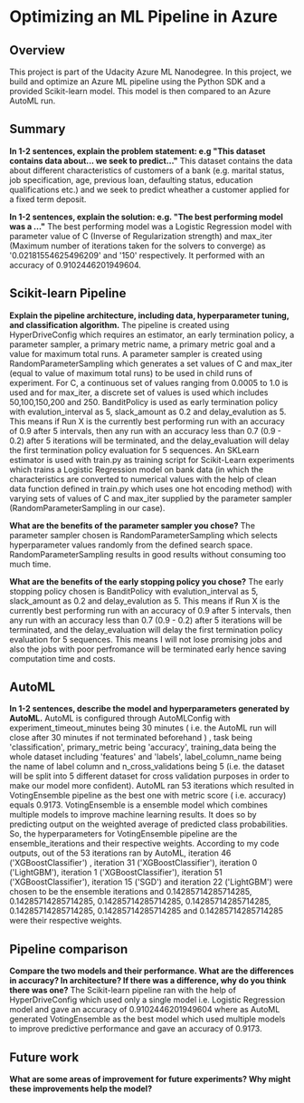 # Optimizing an ML Pipeline in Azure

## Overview
This project is part of the Udacity Azure ML Nanodegree.
In this project, we build and optimize an Azure ML pipeline using the Python SDK and a provided Scikit-learn model.
This model is then compared to an Azure AutoML run.

## Summary
**In 1-2 sentences, explain the problem statement: e.g "This dataset contains data about... we seek to predict..."**
This dataset contains the data about different characteristics of customers of a bank (e.g. marital status, job specification, age, previous loan, defaulting status, education qualifications etc.) and we seek to predict wheather a customer applied for a fixed term deposit.

**In 1-2 sentences, explain the solution: e.g. "The best performing model was a ..."**
The best performing model was a Logistic Regression model with parameter value of C (Inverse of Regularization strength) and max_iter (Maximum number of iterations taken for the solvers to converge) as '0.02181554625496209' and '150' respectively. It performed with an accuracy of 0.9102446201949604.

## Scikit-learn Pipeline
**Explain the pipeline architecture, including data, hyperparameter tuning, and classification algorithm.**
The pipeline is created using HyperDriveConfig which requires an estimator, an early termination policy, a parameter sampler, a primary metric name, a primary metric goal and a value for maximum total runs. A parameter sampler is created using RandomParameterSampling which generates a set values of C and max_iter (equal to value of maximum total runs) to be used in child runs of experiment. For C, a continuous set of values ranging from 0.0005 to 1.0 is used and for max_iter, a discrete set of values is used which includes 50,100,150,200 and 250. BanditPolicy is used as early termination policy with evalution_interval as 5, slack_amount as 0.2 and delay_evalution as 5. This means if Run X is the currently best performing run with an accuracy of 0.9 after 5 intervals, then any run with an accuracy less than 0.7 (0.9 - 0.2) after 5 iterations will be terminated, and the delay_evaluation will delay the first termination policy evaluation for 5 sequences. An SKLearn estimator is used with train.py as training script for Scikit-Learn experiments which trains a Logistic Regression model on bank data (in which the characteristics are converted to numerical values with the help of clean data function defined in train.py which uses one hot encoding method) with varying sets of values of C and max_iter supplied by the parameter sampler (RandomParameterSampling in our case).

**What are the benefits of the parameter sampler you chose?**
The parameter sampler chosen is RandomParameterSampling which selects hyperparameter values randomly from the defined search space. RandomParameterSampling results in good results without consuming too much time.

**What are the benefits of the early stopping policy you chose?**
The early stopping policy chosen is BanditPolicy with evalution_interval as 5, slack_amount as 0.2 and delay_evalution as 5. This means if Run X is the currently best performing run with an accuracy of 0.9 after 5 intervals, then any run with an accuracy less than 0.7 (0.9 - 0.2) after 5 iterations will be terminated, and the delay_evaluation will delay the first termination policy evaluation for 5 sequences. This means I will not lose promising jobs and also the jobs with poor perfromance will be terminated early hence saving computation time and costs.

## AutoML
**In 1-2 sentences, describe the model and hyperparameters generated by AutoML.**
AutoML is configured through AutoMLConfig with experiment_timeout_minutes being 30 minutes ( i.e. the AutoML run will close after 30 minutes if not terminated beforehand ) , task being 'classification', primary_metric being 'accuracy', training_data being the whole dataset including 'features' and 'labels', label_column_name being the name of label column and n_cross_validations being 5 (i.e. the dataset will be split into 5 different dataset for cross validation purposes in order to make our model more confident). AutoML ran 53 iterations which resulted in VotingEnsemble pipeline as the best one with metric score ( i.e. accuracy) equals 0.9173. VotingEnsemble is a ensemble model which combines multiple models to improve machine learning results. It does so by predicting output on the weighted average of predicted class probabilities. So, the hyperparameters for VotingEnsemble pipeline are the ensemble_iterations and their respective weights. According to my code outputs, out of the 53 iterations ran by AutoML, iteration 46 ('XGBoostClassifier') , iteration 31 ('XGBoostClassifier'), iteration 0 ('LightGBM'), iteration 1 ('XGBoostClassifier'), iteration 51 ('XGBoostClassifier'), iteration 15 ('SGD') and iteration 22 ('LightGBM') were chosen to be the ensemble iterations and 0.14285714285714285, 0.14285714285714285, 0.14285714285714285, 0.14285714285714285, 0.14285714285714285, 0.14285714285714285 and 0.14285714285714285 were their respective weights.  

## Pipeline comparison
**Compare the two models and their performance. What are the differences in accuracy? In architecture? If there was a difference, why do you think there was one?**
The Scikit-learn pipeline ran with the help of HyperDriveConfig which used only a single model i.e. Logistic Regression model and gave an accuracy of 0.9102446201949604 where as AutoML generated VotingEnsemble as the best model which used multiple models to improve predictive performance and gave an accuracy of 0.9173.



## Future work
**What are some areas of improvement for future experiments? Why might these improvements help the model?**

